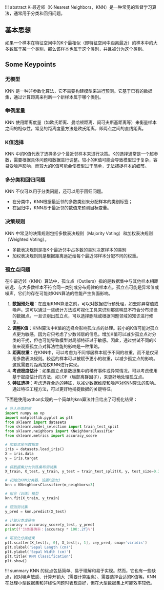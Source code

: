 !!! abstract
    K-最近邻（K-Nearest Neighbors，KNN）是一种常见的监督学习算法，通常用于分类和回归问题。

## 基本思想

如果一个样本在特征空间中的K个最相似（即特征空间中距离最近）的样本中的大多数属于某一个类别，那么该样本也属于这个类别，并且被分为这个类别。

## Some Keypoints

### **无模型**

KNN 是一种非参数化算法，它不需要构建模型来进行预测。它基于已有的数据集，通过计算距离来判断一个新样本属于哪个类别。

### 举例度量

KNN 使用距离度量（如欧氏距离、曼哈顿距离、闵可夫斯基距离等）来衡量样本之间的相似性。常见的距离度量方法是欧氏距离，即两点之间的直线距离。

### K值选择

KNN 中的K值代表了选择多少个最近邻样本来进行决策。K的选择通常是一个超参数，需要根据具体问题和数据进行调整。较小的K值可能会导致模型过于复杂，容易受噪声影响，而较大的K值可能会使模型过于简单，无法捕捉样本的细节。

### **多分类和回归问题**

KNN 不仅可以用于分类问题，还可以用于回归问题。

* 在分类中，KNN根据最近邻的多数类别来分配样本的类别标签；
* 在回归中，KNN基于最近邻的数值来预测目标变量。

### **决策规则**

KNN 中常见的决策规则包括多数表决规则（Majority Voting）和加权表决规则（Weighted Voting）。

* 多数表决规则是指K个最近邻中占多数的类别决定样本的类别
* 加权表决规则则是根据距离远近给每个最近邻样本分配不同的权重。

### 孤立点问题

在K-最近邻（KNN）算法中，孤立点（Outliers）指的是数据集中与其他样本相距较远、与大多数样本不符合同一类别或分布规律的样本点。孤立点可能是异常值或噪声，它们的存在可能对KNN算法的性能产生负面影响。

1. **数据预处理**：在应用KNN算法之前，可以对数据进行预处理，如去除异常值或噪声。这可以通过一些统计方法或可视化工具来识别那些明显不符合分布规律的数据点。一旦识别出孤立点，可以选择删除或根据问题领域的知识进行修复。
2. **调整K值**：KNN算法中K值的选择会影响孤立点的处理。较小的K值可能对孤立点更为敏感，因为它只考虑了少数邻居的信息。增加K值可以减少孤立点对分类的干扰，但也可能导致模型对局部特征过于敏感。因此，通过尝试不同的K值来观察孤立点对算法性能的影响是一种策略。
3. **距离权重**：在KNN中，可以考虑为不同邻居样本赋予不同的权重，而不是仅采用多数表决规则。较远的样本可以被赋予更小的权重，以减少孤立点的影响。这就需要对距离加权KNN进行实现。
4. **考虑密度估计**：如果孤立点是数据集中的稀有事件或异常情况，可以考虑使用基于密度估计的方法，如LOF（局部离群因子），来更好地处理孤立点。
5. **特征选择**：考虑选择合适的特征，以减少数据维度和噪声对KNN算法的影响。通过特征工程方法，可以更好地捕捉数据的关键特征。

下面是使用python实现的一个简单的knn算法并且给出了可视化结果：

```python
# 导入所需的库
import numpy as np
import matplotlib.pyplot as plt
from sklearn import datasets
from sklearn.model_selection import train_test_split
from sklearn.neighbors import KNeighborsClassifier
from sklearn.metrics import accuracy_score

# 加载鸢尾花数据集
iris = datasets.load_iris()
X = iris.data
y = iris.target

# 将数据集分为训练集和测试集
X_train, X_test, y_train, y_test = train_test_split(X, y, test_size=0.3, random_state=42)

# 初始化KNN分类器，设置K值为3
knn = KNeighborsClassifier(n_neighbors=3)

# 拟合（训练）模型
knn.fit(X_train, y_train)

# 预测测试集
y_pred = knn.predict(X_test)

# 计算分类准确率
accuracy = accuracy_score(y_test, y_pred)
print(f'分类准确率：{accuracy * 100:.2f}%')

# 可视化分类结果
plt.scatter(X_test[:, 0], X_test[:, 1], c=y_pred, cmap='viridis')
plt.xlabel('Sepal Length (cm)')
plt.ylabel('Sepal Width (cm)')
plt.title('KNN Classification')
plt.show()
```

!!! summary
    KNN 的优点包括简单、易于理解和易于实现。然而，它也有一些缺点，如对噪声敏感、计算开销大（需要计算距离）、需要选择合适的K值等。KNN 在处理小型数据集和非线性问题时表现良好，但在大型数据集上可能效率较低。